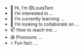 - 👋 Hi, I’m @LouisTem
- 👀 I’m interested in ...
- 🌱 I’m currently learning ...
- 💞️ I’m looking to collaborate on ...
- 📫 How to reach me ...
- 😄 Pronouns: ...
- ⚡ Fun fact: ...

<!---
LouisTem/LouisTem is a ✨ special ✨ repository because its `README.md` (this file) appears on your GitHub profile.
You can click the Preview link to take a look at your changes.
--->
